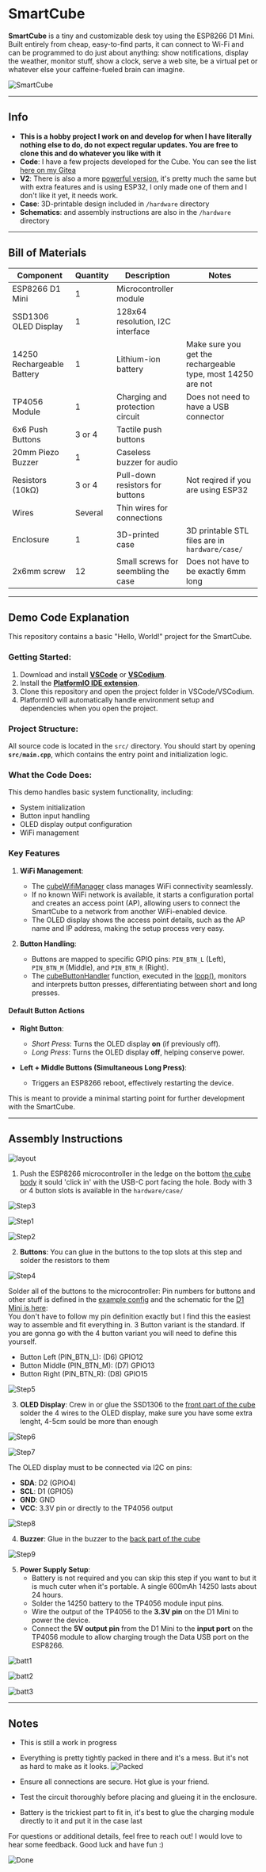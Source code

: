 # SmartCube

**SmartCube** is a tiny and customizable desk toy using the ESP8266 D1 Mini.
Built entirely from cheap, easy-to-find parts, it can connect to Wi-Fi and can be programmed to do just about anything:
show notifications, display the weather, monitor stuff, show a clock, serve a web site, be a virtual pet or whatever else your caffeine-fueled brain can imagine.

![SmartCube](https://git.kopic.hr/tomislav/SmartCubeV1/raw/branch/main/hardware/pictures/cubez.jpg)

---

## Info    
- **This is a hobby project I work on and develop for when I have literally nothing else to do, do not expect regular updates. You are free to clone this and do whatever you like with it**
- **Code**: I have a few projects developed for the Cube. You can see the list [here on my Gitea](https://git.kopic.hr/tomislav?tab=repositories&q=cube&sort=recentupdate) 
- **V2**: There is also a more [powerful version](https://git.kopic.hr/tomislav/SmartCubeV2), it's pretty much the same but with extra features and is using ESP32, I only made one of them and I don't like it yet, it needs work. 
- **Case**: 3D-printable design included in `/hardware` directory  
- **Schematics**: and assembly instructions are also in the `/hardware` directory

---

## Bill of Materials  

| **Component**             | **Quantity** | **Description**                           | **Notes**                                   |  
|---------------------------|--------------|-------------------------------------------|---------------------------------------------|  
| ESP8266 D1 Mini           | 1            | Microcontroller module                    |                                             |  
| SSD1306 OLED Display      | 1            | 128x64 resolution, I2C interface          |                                             |  
| 14250 Rechargeable Battery| 1            | Lithium-ion battery                       | Make sure you get the rechargeable type, most 14250 are not |  
| TP4056 Module             | 1            | Charging and protection circuit           | Does not need to have a USB connector       |  
| 6x6 Push Buttons          | 3 or 4       | Tactile push buttons                      |                                             |  
| 20mm Piezo Buzzer         | 1            | Caseless buzzer for audio                 |                                             |  
| Resistors (10kΩ)          | 3 or 4       | Pull-down resistors for buttons           | Not reqired if you are using ESP32          |  
| Wires                     | Several      | Thin wires for connections                |                                             |  
| Enclosure                 | 1            | 3D-printed case                           | 3D printable STL files are in `hardware/case/` |  
| 2x6mm screw               | 12           | Small screws for seembling the case       | Does not have to be exactly 6mm long        |  

---

## Demo Code Explanation

This repository contains a basic "Hello, World!" project for the SmartCube.

### Getting Started:

1. Download and install **[VSCode](https://code.visualstudio.com/)** or **[VSCodium](https://vscodium.com/)**.
2. Install the **[PlatformIO IDE extension](https://platformio.org/platformio-ide)**.
3. Clone this repository and open the project folder in VSCode/VSCodium.
4. PlatformIO will automatically handle environment setup and dependencies when you open the project.

### Project Structure:

All source code is located in the `src/` directory.
You should start by opening **`src/main.cpp`**, which contains the entry point and initialization logic.

### What the Code Does:

This demo handles basic system functionality, including:

* System initialization
* Button input handling
* OLED display output configuration
* WiFi management

### Key Features  

1. **WiFi Management**:  
   - The [cubeWifiManager](https://git.kopic.hr/tomislav/SmartCubeV1/src/branch/main/src/SmartCube/cubeWifiManager.h) class manages WiFi connectivity seamlessly.  
   - If no known WiFi network is available, it starts a configuration portal and creates an access point (AP), allowing users to connect the SmartCube to a network from another WiFi-enabled device.  
   - The OLED display shows the access point details, such as the AP name and IP address, making the setup process very easy.

2. **Button Handling**:  
   - Buttons are mapped to specific GPIO pins: `PIN_BTN_L` (Left), `PIN_BTN_M` (Middle), and `PIN_BTN_R` (Right).  
   - The [cubeButtonHandler](https://git.kopic.hr/tomislav/SmartCubeV1/src/branch/main/src/SmartCube/cubeButtons.h) function, executed in the [loop()](https://git.kopic.hr/tomislav/SmartCubeV1/src/commit/1cb51f502d92a91c6a83ce6364b434db31bfd864/src/main.cpp#L47), monitors and interprets button presses, differentiating between short and long presses.  

#### Default Button Actions  
- **Right Button**:  
  - *Short Press*: Turns the OLED display **on** (if previously off).  
  - *Long Press*: Turns the OLED display **off**, helping conserve power.  

- **Left + Middle Buttons (Simultaneous Long Press)**:  
  - Triggers an ESP8266 reboot, effectively restarting the device.  

This is meant to provide a minimal starting point for further development with the SmartCube.

---

## Assembly Instructions  

![layout](https://git.kopic.hr/tomislav/SmartCubeV1/raw/branch/main/hardware/pictures/layout.jpg)

1. Push the ESP8266 microcontroller in the ledge on the bottom [the cube body](https://git.kopic.hr/tomislav/SmartCubeV1/raw/branch/main/hardware/case/SmartCube_Body_3_button.stl) it sould 'click in' with the USB-C port facing the hole. 
Body with 3 or 4 button slots is available in the `hardware/case/`

![Step3](https://git.kopic.hr/tomislav/SmartCubeV1/raw/branch/main/hardware/pictures/build3.jpg)

![Step1](https://git.kopic.hr/tomislav/SmartCubeV1/raw/branch/main/hardware/pictures/build1.jpg)

![Step2](https://git.kopic.hr/tomislav/SmartCubeV1/raw/branch/main/hardware/pictures/build2.jpg)

2. **Buttons**: You can glue in the buttons to the top slots at this step and solder the resistors to them

![Step4](https://git.kopic.hr/tomislav/SmartCubeV1/raw/branch/main/hardware/pictures/build4.jpg)

Solder all of the buttons to the microcontroller:
Pin numbers for buttons and other stuff is defined in the [example config](https://git.kopic.hr/tomislav/SmartCubeV1/src/branch/main/src/example_config.h) and the schematic for the [D1 Mini is here](https://git.kopic.hr/tomislav/SmartCubeV1/raw/branch/main/hardware/schematics/esp8266.png):  
You don't have to follow my pin definition exactly but I find this the easiest way to assemble and fit everything in. 3 Button variant is the standard. If you are gonna go with the 4 button variant you will need to define this yourself. 

- Button Left (PIN_BTN_L): (D6) GPIO12  
- Button Middle (PIN_BTN_M): (D7) GPIO13  
- Button Right (PIN_BTN_R): (D8) GPIO15

![Step5](https://git.kopic.hr/tomislav/SmartCubeV1/raw/branch/main/hardware/pictures/build5.jpg)


3. **OLED Display**: Crew in or glue the SSD1306 to the [front part of the cube](https://git.kopic.hr/tomislav/SmartCubeV1/raw/branch/main/hardware/case/SmartCube_Front.stl) solder the 4 wires to the OLED display, make sure you have some extra lenght, 4-5cm sould be more than enough

![Step6](https://git.kopic.hr/tomislav/SmartCubeV1/raw/branch/main/hardware/pictures/build6.jpg)

![Step7](https://git.kopic.hr/tomislav/SmartCubeV1/raw/branch/main/hardware/pictures/build7.jpg)


The OLED display must to be connected via I2C on pins:
- **SDA**: D2 (GPIO4)  
- **SCL**: D1 (GPIO5)  
- **GND**: GND
- **VCC**: 3.3V pin or directly to the TP4056 output

![Step8](https://git.kopic.hr/tomislav/SmartCubeV1/raw/branch/main/hardware/pictures/build8.jpg)

4. **Buzzer**: Glue in the buzzer to the [back part of the cube](https://git.kopic.hr/tomislav/SmartCubeV1/raw/branch/main/hardware/case/SmartCube_Back_Speaker_Side_Hole.stl)

![Step9](https://git.kopic.hr/tomislav/SmartCubeV1/raw/branch/main/hardware/pictures/build9.jpg)

5. **Power Supply Setup**:  
   - Battery is not required and you can skip this step if you want to but it is much cuter when it's portable. A single 600mAh 14250 lasts about 24 hours.
   - Solder the 14250 battery to the TP4056 module input pins.  
   - Wire the output of the TP4056 to the **3.3V pin** on the D1 Mini to power the device.  
   - Connect the **5V output pin** from the D1 Mini to the **input port** on the TP4056 module to allow charging trough the Data USB port on the ESP8266.  

![batt1](https://git.kopic.hr/tomislav/SmartCubeV1/raw/branch/main/hardware/pictures/batt1.jpg)

![batt2](https://git.kopic.hr/tomislav/SmartCubeV1/raw/branch/main/hardware/pictures/batt2.jpg)

![batt3](https://git.kopic.hr/tomislav/SmartCubeV1/raw/branch/main/hardware/pictures/batt3.jpg)

---

## Notes  

- This is still a work in progress
- Everything is pretty tightly packed in there and it's a mess. But it's not as hard to make as it looks.
![Packed](https://git.kopic.hr/tomislav/SmartCubeV1/raw/branch/main/hardware/pictures/IMG_20241213_171725.jpg)

- Ensure all connections are secure. Hot glue is your friend.
- Test the circuit thoroughly before placing and glueing it in the enclosure.  
- Battery is the trickiest part to fit in, it's best to glue the charging module directly to it and put it in the case last

For questions or additional details, feel free to reach out! I would love to hear some feedback.
Good luck and have fun :)

![Done](https://git.kopic.hr/tomislav/SmartCubeV1/raw/branch/main/hardware/pictures/IMG_20240618_203812.jpg)

